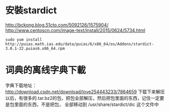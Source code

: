 # 安裝stardict
http://bckong.blog.51cto.com/5092126/1575904/
http://www.centoscn.com/image-text/install/2015/0624/5734.html
```
sudo yum install http://puias.math.ias.edu/data/puias/6/x86_64/os/Addons/stardict-3.0.1-22.puias6.x86_64.rpm
```
# 词典的离线字典下載
字典下载地址：    http://download.csdn.net/download/love254443233/7864659
下载下来解压以后，有很多的.tar.bz2的包，把包全部解压，然后把包里面的东西，记住一定要是包里面的东西，不是把包， 全部移动到 /usr/share/stardict/dic  这个文件中